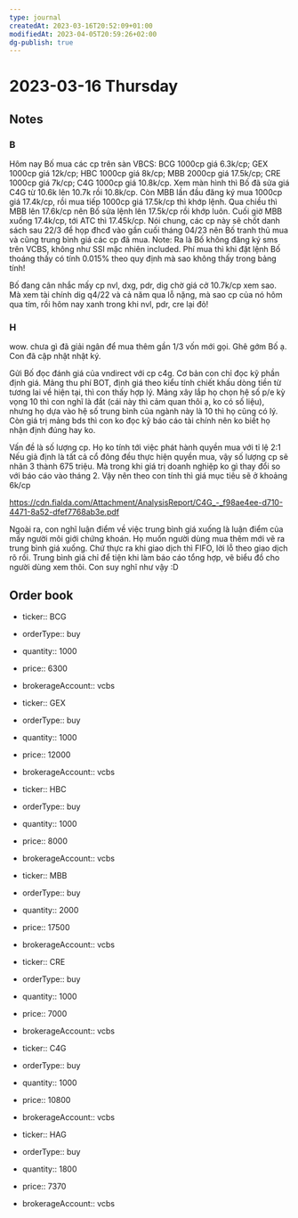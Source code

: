 ```yaml
---
type: journal
createdAt: 2023-03-16T20:52:09+01:00
modifiedAt: 2023-04-05T20:59:26+02:00
dg-publish: true
---
```

# 2023-03-16 Thursday

## Notes

### B

Hôm nay Bố mua các cp trên sàn VBCS:
BCG 1000cp giá 6.3k/cp;
GEX 1000cp giá 12k/cp;
HBC 1000cp giá 8k/cp;
MBB 2000cp giá 17.5k/cp;
CRE 1000cp giá 7k/cp;
C4G 1000cp giá 10.8k/cp.
Xem màn hình thì Bố đã sửa giá C4G từ 10.6k lên 10.7k rồi 10.8k/cp.
Còn MBB lần đầu đăng ký mua 1000cp giá 17.4k/cp, rồi mua tiếp 1000cp giá 17.5k/cp thì khớp lệnh. Qua chiều thì MBB lên 17.6k/cp nên Bố sửa lệnh lên 17.5k/cp rồi khớp luôn. Cuối giờ MBB xuống 17.4k/cp, tới ATC thì 17.45k/cp.
Nói chung, các cp này sẽ chốt danh sách sau 22/3 để họp đhcđ vào gần cuối tháng 04/23 nên Bố tranh thủ mua và cũng trung bình giá các cp đã mua.
Note: Ra là Bố không đăng ký sms trên VCBS, không như SSI mặc nhiên included.
Phí mua thì khi đặt lệnh Bố thoáng thấy có tính 0.015% theo quy định mà sao không thấy trong bảng tính!

Bố đang cân nhắc mấy cp nvl, dxg, pdr, dig chờ giá cở 10.7k/cp xem sao. Mà xem tài chính dig q4/22 và cả năm qua lỗ nặng, mà sao cp của nó hôm qua tím, rồi hôm nay xanh trong khi nvl, pdr, cre lại đỏ!

### H

wow. chưa gì đã giải ngân để mua thêm gần 1/3 vốn mới gọi. Ghê gớm Bố ạ. Con đã cập nhật nhật ký.

Gửi Bố đọc đánh giá của vndirect với cp c4g.
Cơ bản con chỉ đọc kỹ phần định giá. Mảng thu phí BOT, định giá theo kiểu tính chiết khấu dòng tiền từ tương lai về hiện tại, thì con thấy hợp lý. Mảng xây lắp họ chọn hệ số p/e kỳ vọng 10 thì con nghĩ là đắt (cái này thì cảm quan thôi ạ, ko có số liệu), nhưng họ dựa vào hệ số trung bình của ngành này là 10 thì họ cũng có lý. Còn giá trị mảng bds thì con ko đọc kỹ báo cáo tài chính nên ko biết họ nhận định đúng hay ko.

Vấn đề là số lượng cp. Họ ko tính tới việc phát hành quyền mua với tỉ lệ 2:1
Nếu giả định là tất cả cổ đông đều thực hiện quyền mua, vậy số lượng cp sẽ nhân 3 thành 675 triệu. Mà trong khi giá trị doanh nghiệp ko gì thay đổi so với báo cáo vào tháng 2. Vậy nên theo con tính thì giá mục tiêu sẽ ở khoảng 6k/cp

https://cdn.fialda.com/Attachment/AnalysisReport/C4G_-_f98ae4ee-d710-4471-8a52-dfef7768ab3e.pdf

Ngoài ra, con nghĩ luận điểm về việc trung bình giá xuống là luận điểm của mấy người môi giới chứng khoán. Họ muốn người dùng mua thêm mới vẽ ra trung bình giá xuống. Chứ thực ra khi giao dịch thì FIFO, lời lỗ theo giao dịch rõ rồi. Trung bình giá chỉ để tiện khi làm báo cáo tổng hợp, vẽ biểu đồ cho người dùng xem thôi. Con suy nghĩ như vậy :D

## Order book

- ticker:: BCG
- orderType:: buy
- quantity:: 1000
- price:: 6300
- brokerageAccount:: vcbs

- ticker:: GEX
- orderType:: buy
- quantity:: 1000
- price:: 12000
- brokerageAccount:: vcbs

- ticker:: HBC
- orderType:: buy
- quantity:: 1000
- price:: 8000
- brokerageAccount:: vcbs

- ticker:: MBB
- orderType:: buy
- quantity:: 2000
- price:: 17500
- brokerageAccount:: vcbs

- ticker:: CRE
- orderType:: buy
- quantity:: 1000
- price:: 7000
- brokerageAccount:: vcbs

- ticker:: C4G
- orderType:: buy
- quantity:: 1000
- price:: 10800
- brokerageAccount:: vcbs

- ticker:: HAG
- orderType:: buy
- quantity:: 1800
- price:: 7370
- brokerageAccount:: vcbs